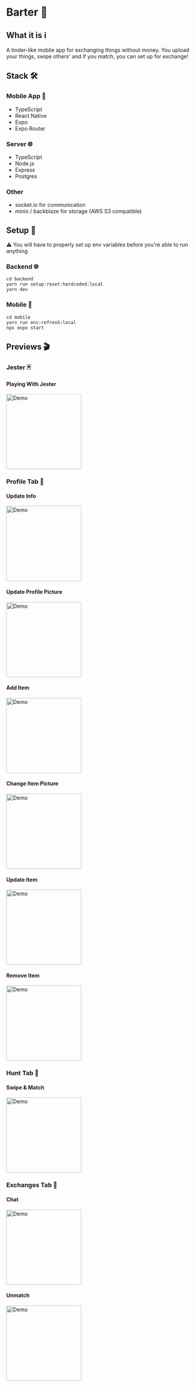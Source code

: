 # Barter 🤝

## What it is ℹ️

A tinder-like mobile app for exchanging things without money. You upload your things, swipe others' and if you match, you can set up for exchange!

## Stack 🛠️

### Mobile App 📱

- TypeScript
- React Native
- Expo
- Expo Router

### Server 🌐

- TypeScript
- Node.js
- Express
- Postgres

### Other

- socket.io for communication
- minio / backblaze for storage (AWS S3 compatible)

## Setup 🚀

⚠️ You will have to properly set up env variables before you're able to run anything

### Backend 🌐

```
cd backend
yarn run setup:reset:hardcoded:local
yarn dev
```

### Mobile 📱

```
cd mobile
yarn run env:refresh:local
npx expo start
```

## Previews 🎬

### Jester 🃏

#### Playing With Jester

<img src="media/jester.gif" alt="Demo" width="200"/>

### Profile Tab 👤

#### Update Info

<img src="media/profile/update_info.gif" alt="Demo" width="200"/>

#### Update Profile Picture

<img src="media/profile/update_profile_pic.gif" alt="Demo" width="200"/>

#### Add Item

<img src="media/profile/add_item.gif" alt="Demo" width="200"/>

#### Change Item Picture

<img src="media/profile/change_item_pic.gif" alt="Demo" width="200"/>

#### Update Item

<img src="media/profile/update_item.gif" alt="Demo" width="200"/>

#### Remove Item

<img src="media/profile/remove_item.gif" alt="Demo" width="200"/>

### Hunt Tab 🎯

#### Swipe & Match

<img src="media/hunt/swipe.gif" alt="Demo" width="200"/>

### Exchanges Tab 🤝

#### Chat

<img src="media/exchanges/chat.gif" alt="Demo" width="200"/>

#### Unmatch

<img src="media/exchanges/unmatch.gif" alt="Demo" width="200"/>
